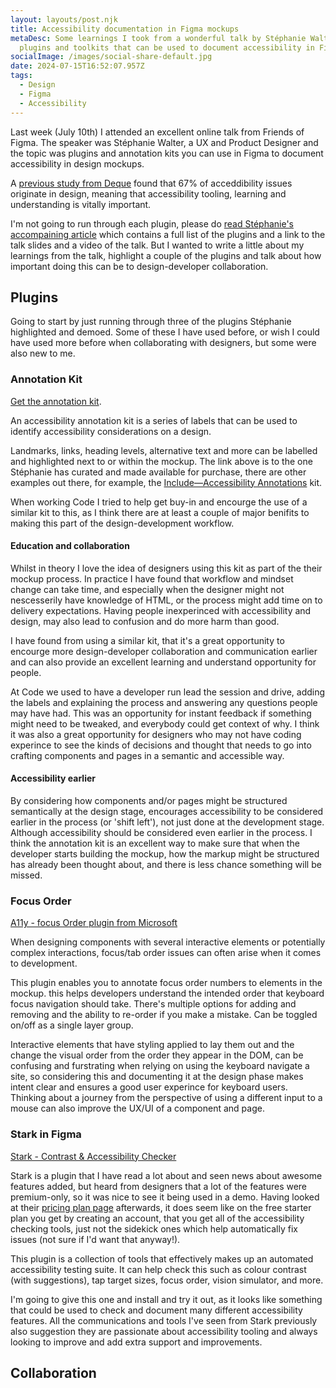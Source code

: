 ```yaml
---
layout: layouts/post.njk
title: Accessibility documentation in Figma mockups
metaDesc: Some learnings I took from a wonderful talk by Stéphanie Walter on
  plugins and toolkits that can be used to document accessibility in Figma.
socialImage: /images/social-share-default.jpg
date: 2024-07-15T16:52:07.957Z
tags:
  - Design
  - Figma
  - Accessibility
---
```

Last week (July 10th) I attended an excellent online talk from Friends of Figma. The speaker was Stéphanie Walter, a UX and Product Designer and the topic was plugins and annotation kits you can use in Figma to document accessibility in design mockups.

A [previous study from Deque](https://www.deque.com/blog/auditing-design-systems-for-accessibility/#design-should-consider-accessibility) found that 67% of acceddibility issues originate in design, meaning that accessibility tooling, learning and understanding is vitally important.

I'm not going to run through each plugin, please do [read Stéphanie's accompaining article](https://stephaniewalter.design/blog/how-to-check-and-document-design-accessibility-in-your-figma-mockups/) which contains a full list of the plugins and a link to the talk slides and a video of the talk. But I wanted to write a little about my learnings from the talk, highlight a couple of the plugins and talk about how important doing this can be to design-developer collaboration.

## Plugins

Going to start by just running through three of the plugins Stéphanie highlighted and demoed. Some of these I have used before, or wish I could have used more before when collaborating with designers, but some were also new to me.

### Annotation Kit

[Get the annotation kit](https://shop.stephaniewalter.design/b/accessibility-interactions-designer-checklist-annotation-kit).

An accessibility annotation kit is a series of labels that can be used to identify accessibility considerations on a design.

Landmarks, links, heading levels, alternative text and more can be labelled and highlighted next to or within the mockup. The link above is to the one Stéphanie has curated and made available for purchase, there are other examples out there, for example, the [Include—Accessibility Annotations](https://www.figma.com/community/plugin/1208180794570801545/includeaccessibility-annotations) kit.

When working Code I tried to help get buy-in and encourge the use of a similar kit to this, as I think there are at least a couple of major benifits to making this part of the design-development workflow.

#### Education and collaboration

Whilst in theory I love the idea of designers using this kit as part of the their mockup process. In practice I have found that workflow and mindset change can take time, and especially when the designer might not nescesserily have knowledge of HTML, or the process might add time on to delivery expectations. Having people inexperinced with accessibility and design, may also lead to confusion and do more harm than good.

I have found from using a similar kit, that it's a great opportunity to encourge more design-developer collaboration and communication earlier and can also provide an excellent learning and understand opportunity for people.

At Code we used to have a developer run lead the session and drive, adding the labels and explaining the process and answering any questions people may have had. This was an opportunity for instant feedback if something might need to be tweaked, and everybody could get context of why. I think it was also a great opportunity for designers who may not have coding experince to see the kinds of decisions and thought that needs to go into crafting components and pages in a semantic and accessible way.

#### Accessibility earlier

By considering how components and/or pages might be structured semantically at the design stage, encourages accessibility to be considered earlier in the process (or 'shift left'), not just done at the development stage. Although accessibility should be considered even earlier in the process. I think the annotation kit is an excellent way to make sure that when the developer starts building the mockup, how the markup might be structured has already been thought about, and there is less chance something will be missed.

### Focus Order

[A11y - focus Order plugin from Microsoft](https://www.figma.com/community/plugin/731310036968334777/a11y-focus-order)

When designing components with several interactive elements or potentially complex interactions, focus/tab order issues can often arise when it comes to development.

This plugin enables you to annotate focus order numbers to elements in the mockup. this helps developers understand the intended order that keyboard focus navigation should take. There's multiple options for adding and removing and the ability to re-order if you make a mistake. Can be toggled on/off as a single layer group.

Interactive elements that have styling applied to lay them out and the change the visual order from the order they appear in the DOM, can be confusing and furstrating when relying on using the keyboard navigate a site, so considering this and documenting it at the design phase makes intent clear and ensures a good user experince for keyboard users. Thinking about a journey from the perspective of using a different input to a mouse can also improve the UX/UI of a component and page.

### Stark in Figma

[Stark - Contrast & Accessibility Checker](https://www.figma.com/community/plugin/732603254453395948/stark-contrast-accessibility-checker)

Stark is a plugin that I have read a lot about and seen news about awesome features added, but heard from designers that a lot of the features were premium-only, so it was nice to see it being used in a demo. Having looked at their [pricing plan page](https://www.getstark.co/pricing/) afterwards, it does seem like on the free starter plan you get by creating an account, that you get all of the accessibility checking tools, just not the sidekick ones which help automatically fix issues (not sure if I'd want that anyway!).

This plugin is a collection of tools that effectively makes up an automated accessibility testing suite. It can help check this such as colour contrast (with suggestions), tap target sizes, focus order, vision simulator, and more.

I'm going to give this one and install and try it out, as it looks like something that could be used to check and document many different accessibility features. All the communications and tools I've seen from Stark previously also suggestion they are passionate about accessibility tooling and always looking to improve and add extra support and improvements.

## Collaboration